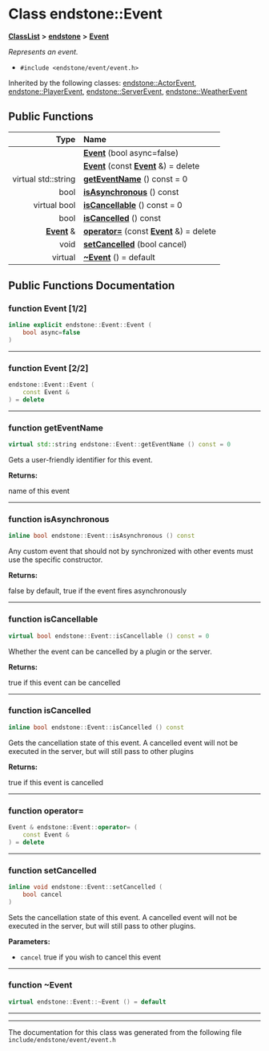

# Class endstone::Event



[**ClassList**](annotated.md) **>** [**endstone**](namespaceendstone.md) **>** [**Event**](classendstone_1_1Event.md)



_Represents an event._ 

* `#include <endstone/event/event.h>`





Inherited by the following classes: [endstone::ActorEvent](classendstone_1_1ActorEvent.md),  [endstone::PlayerEvent](classendstone_1_1PlayerEvent.md),  [endstone::ServerEvent](classendstone_1_1ServerEvent.md),  [endstone::WeatherEvent](classendstone_1_1WeatherEvent.md)
































## Public Functions

| Type | Name |
| ---: | :--- |
|   | [**Event**](#function-event-12) (bool async=false) <br> |
|   | [**Event**](#function-event-22) (const [**Event**](classendstone_1_1Event.md) &) = delete<br> |
| virtual std::string | [**getEventName**](#function-geteventname) () const = 0<br> |
|  bool | [**isAsynchronous**](#function-isasynchronous) () const<br> |
| virtual bool | [**isCancellable**](#function-iscancellable) () const = 0<br> |
|  bool | [**isCancelled**](#function-iscancelled) () const<br> |
|  [**Event**](classendstone_1_1Event.md) & | [**operator=**](#function-operator) (const [**Event**](classendstone_1_1Event.md) &) = delete<br> |
|  void | [**setCancelled**](#function-setcancelled) (bool cancel) <br> |
| virtual  | [**~Event**](#function-event) () = default<br> |




























## Public Functions Documentation




### function Event [1/2]

```C++
inline explicit endstone::Event::Event (
    bool async=false
) 
```




<hr>



### function Event [2/2]

```C++
endstone::Event::Event (
    const Event &
) = delete
```




<hr>



### function getEventName 


```C++
virtual std::string endstone::Event::getEventName () const = 0
```



Gets a user-friendly identifier for this event.




**Returns:**

name of this event 





        

<hr>



### function isAsynchronous 


```C++
inline bool endstone::Event::isAsynchronous () const
```



Any custom event that should not by synchronized with other events must use the specific constructor.




**Returns:**

false by default, true if the event fires asynchronously 





        

<hr>



### function isCancellable 


```C++
virtual bool endstone::Event::isCancellable () const = 0
```



Whether the event can be cancelled by a plugin or the server.




**Returns:**

true if this event can be cancelled 





        

<hr>



### function isCancelled 


```C++
inline bool endstone::Event::isCancelled () const
```



Gets the cancellation state of this event. A cancelled event will not be executed in the server, but will still pass to other plugins




**Returns:**

true if this event is cancelled 





        

<hr>



### function operator= 

```C++
Event & endstone::Event::operator= (
    const Event &
) = delete
```




<hr>



### function setCancelled 


```C++
inline void endstone::Event::setCancelled (
    bool cancel
) 
```



Sets the cancellation state of this event. A cancelled event will not be executed in the server, but will still pass to other plugins.




**Parameters:**


* `cancel` true if you wish to cancel this event 




        

<hr>



### function ~Event 

```C++
virtual endstone::Event::~Event () = default
```




<hr>

------------------------------
The documentation for this class was generated from the following file `include/endstone/event/event.h`

